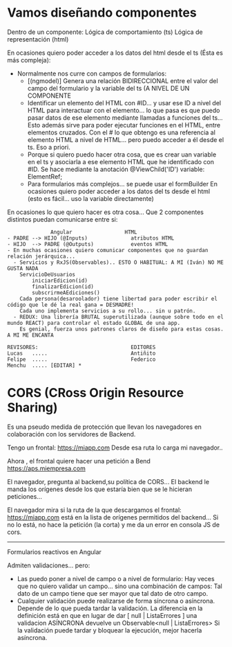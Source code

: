 
# Vamos diseñando componentes

Dentro de un componente:
 Lógica de comportamiento (ts)
 Lógica de representación (html)

En ocasiones quiero poder acceder a los datos del html desde el ts (Ésta es más compleja):
 - Normalmente nos curre con campos de formularios:
     - [(ngmodel)] Genera una relación BIDIRECCIONAL entre el valor del campo del formulario y la variable del ts (A NIVEL DE UN COMPONENTE
     - Identificar un elemento del HTML con #ID... y usar ese ID a nivel del HTML para interactuar con el elemento...
       lo que pasa es que puedo pasar datos de ese elemento mediante llamadas a funciones del ts...
       Esto además sirve para poder ejecutar funciones en el HTML, entre elementos cruzados.
       Con el # lo que obtengo es una referencia al elemento HTML a nivel de HTML... pero puedo acceder a él desde el ts.
       Eso a priori. 
      - Porque si quiero puedo hacer otra cosa, que es crear uan variable en el ts y asociarla a ese elemento HTML que he identificado con #ID. Se hace mediante la anotación @ViewChild('ID') variable: ElementRef;
      - Para formularios más complejos... se puede usar el formBuilder
En ocasiones quiero poder acceder a los datos del ts desde el html (esto es fácil... uso la variable directamente)

En ocasiones lo que quiero hacer es otra cosa...
Que 2 componentes distintos puedan comunicarse entre si:

                  Angular                 HTML
    - PADRE --> HIJO (@Inputs)              atributos HTML
    - HIJO  --> PADRE (@Outputs)            eventos HTML
    - En muchas ocasiones quiero comunicar componentes que no guardan relación jerárquica...
      - Servicios y RxJS(Observables).. ESTO O HABITUAL: A MI (Iván) NO ME GUSTA NADA
        ServicioDeUsuarios
            iniciarEdicion(id)
            finalizarEdicion(id)
            subscrirmeAEdiciones()
        Cada persona(desaroolador) tiene libertad para poder escribir el código que le dé la real gana = DESMADRE!
        Cada uno implementa servicios a su rollo... sin u patrón.
      - REDUX: Una librería BRUTAL superutilizada (aunque sobre todo en el mundo REACT) para controlar el estado GLOBAL de una app.
        Es genial, fuerza unos patrones claros de diseño para estas cosas.   A MI ME ENCANTA 
  
  <ListadoDeUsuarios>
    <usuario id="1" editable="true">
    <usuario id="2" editable="true">
    <usuario id="3" editable="true">


    REVISORES:                              EDITORES
    Lucas   .....                           Antiñito    
    Felipe  .....                           Federico   
    Menchu  ..... [EDITAR] *

# CORS (CRoss Origin Resource Sharing)

Es una pseudo medida de protección que llevan los navegadores en colaboración con los servidores de Backend.

Tengo un frontal: https://miapp.com
Desde esa ruta lo carga mi navegador..

Ahora , el frontal quiere hacer una petición a Bend https://aps.miempresa.com

El navegador, pregunta al backend,su política de CORS... 
El backend le manda los orígenes desde los que estaría bien que se le hicieran peticiones...

El navegador mira si la ruta de la que descargamos el frontal: https://miapp.com está 
en la lista de orígenes permitidos del backend... Si no lo está, no hace la petición (la corta) y me da un error en consola JS de cors.


---

Formularios reactivos en Angular

Admiten validaciones... pero:
- Las puedo poner a nivel de campo o a nivel de formulario: Hay veces que no quiero validar un campo... sino una combinación de campos: Tal dato de un campo tiene que ser mayor que tal dato de otro campo.
- Cualquier validación puede realizarse de forma síncrona o asíncrona.
  Depende de lo que pueda tardar la validación.
  La diferencia en la definición está en que en lugar de dar [ null | ListaErrores ] una validacion ASÍNCRONA devuelve un Observable<null | ListaErrores>
  Si la validación puede tardar y bloquear la ejecución, mejor hacerla asíncrona.